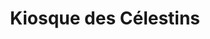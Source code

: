 ---
title: "Kiosque des Célestins"
url: /vichy/kiosque-des-celestins/
shop: décoration intérieure
---